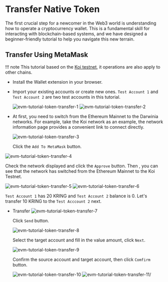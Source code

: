 # Transfer Native Token

The first crucial step for a newcomer in the Web3 world is understanding how to operate a cryptocurrency wallet. This is a fundamental skill for interacting with blockchain-based systems, and we have designed a beginner-friendly tutorial to help you navigate this new terrain.

## Transfer Using MetaMask

!!! note
    This tutorial based on the [Koi testnet](../../build/getting-started/networks/koi.md), it operations are also apply to other chains.

- Install the Wallet extension in your browser.
- Import your existing accounts or create new ones. `Test Account 1` and `Test Account 2` are two test accounts in this tutorial.
    
    ![evm-tutorial-token-transfer-1](../../images/evm-tutorial-token-transfer-1.png)
    ![evm-tutorial-token-transfer-2](../../images/evm-tutorial-token-transfer-2.png)

<!-- todo: add the link -->
- At first, you need to switch from the Ethereum Mainnet to the Darwinia networks. For example, take the Koi network as an example, the network information page provides a convenient link to connect directly.

    <!-- todo: update the screenshot     -->
    ![evm-tutorial-token-transfer-3](../../images/evm-tutorial-token-transfer-3.png)
    
    Click the `Add To MetaMask` button.

<!-- todo: update the screenshot -->
![evm-tutorial-token-transfer-4](../../images/evm-tutorial-token-transfer-4.png)

Check the network displayed and click the `Approve` button. Then , you can see that the network has switched from the Ethereum Mainnet to the Koi Testnet.

![evm-tutorial-token-transfer-5](../../images/evm-tutorial-token-transfer-5.png)
![evm-tutorial-token-transfer-6](../../images/evm-tutorial-token-transfer-6.png)

`Test Account 1` has 20 KRING and `Test Account 2` balance is 0. Let's transfer 10 KRING to the `Test Acccount 2` next.

- Transfer
    ![evm-tutorial-token-transfer-7](../../images/evm-tutorial-token-transfer-7.png)
    
    Click `Send` button.

    ![evm-tutorial-token-transfer-8](../../images/evm-tutorial-token-transfer-8.png)
    
    Select the target account and fill in the value amount, click `Next`.
    
    ![evm-tutorial-token-transfer-9](../../images/evm-tutorial-token-transfer-9.png)
    
    Confirm the source account and target account, then click `Comfirm` button.
    
    ![evm-tutorial-token-transfer-10](../../images/evm-tutorial-token-transfer-10.png)
    ![evm-tutorial-token-transfer-11](../../images/evm-tutorial-token-transfer-11.png)/
